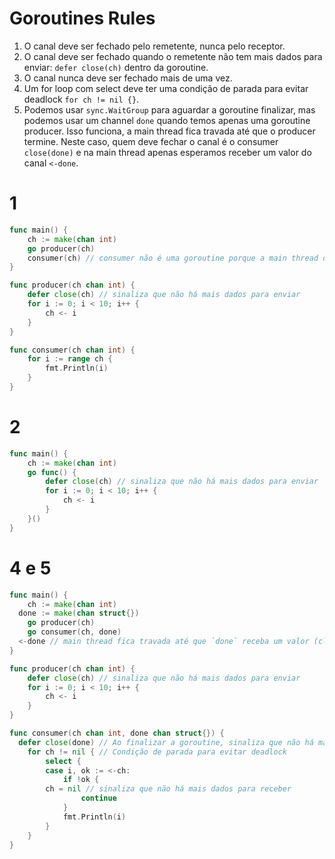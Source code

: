 # Goroutines Rules

1. O canal deve ser fechado pelo remetente, nunca pelo receptor.
2. O canal deve ser fechado quando o remetente não tem mais dados para enviar: `defer close(ch)` dentro da goroutine.
3. O canal nunca deve ser fechado mais de uma vez.
4. Um for loop com select deve ter uma condição de parada para evitar deadlock `for ch != nil {}`.
5. Podemos usar `sync.WaitGroup` para aguardar a goroutine finalizar, mas podemos usar um channel `done` quando temos apenas uma goroutine producer. Isso funciona, a main thread fica travada até que o producer termine. Neste caso, quem deve fechar o canal é o consumer `close(done)` e na main thread apenas esperamos receber um valor do canal `<-done`.

# 1

```go
func main() {
	ch := make(chan int)
	go producer(ch)
	consumer(ch) // consumer não é uma goroutine porque a main thread deve esperar o consumer terminar. Se consumer fosse uma goroutine, a main thread terminaria antes do consumer. Solução: usar channel de controle `done` ou `sync.WaitGroup`.
}

func producer(ch chan int) {
	defer close(ch) // sinaliza que não há mais dados para enviar
	for i := 0; i < 10; i++ {
		ch <- i
	}
}

func consumer(ch chan int) {
	for i := range ch {
		fmt.Println(i)
	}
}
```

# 2

```go
func main() {
	ch := make(chan int)
	go func() {
		defer close(ch) // sinaliza que não há mais dados para enviar
		for i := 0; i < 10; i++ {
			ch <- i
		}
	}()
}
```

# 4 e 5

```go
func main() {
	ch := make(chan int)
  done := make(chan struct{})
	go producer(ch)
	go consumer(ch, done)
  <-done // main thread fica travada até que `done` receba um valor (close(done))
}

func producer(ch chan int) {
	defer close(ch) // sinaliza que não há mais dados para enviar
	for i := 0; i < 10; i++ {
		ch <- i
	}
}

func consumer(ch chan int, done chan struct{}) {
  defer close(done) // Ao finalizar a goroutine, sinaliza que não há mais dados para receber
	for ch != nil { // Condição de parada para evitar deadlock
		select {
		case i, ok := <-ch:
			if !ok {
        ch = nil // sinaliza que não há mais dados para receber
				continue
			}
			fmt.Println(i)
		}
	}
}
```